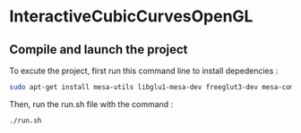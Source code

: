 # InteractiveCubicCurvesOpenGL

## Compile and launch the project
To excute the project, first run this command line to install depedencies :

```sh
sudo apt-get install mesa-utils libglu1-mesa-dev freeglut3-dev mesa-common-dev
```
Then, run the run.sh file with the command :

```sh
./run.sh
```
